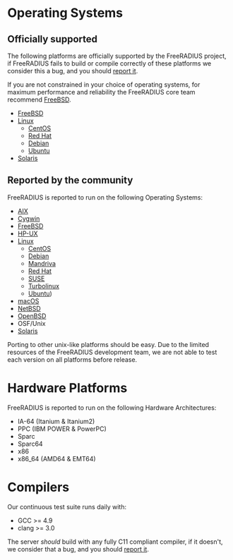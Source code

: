 # Operating Systems
## Officially supported
The following platforms are officially supported by the FreeRADIUS project, if FreeRADIUS fails to build or compile correctly of these platforms we consider this a bug, and you should [report it](http://bugs.freeradius.org).

If you are not constrained in your choice of operating systems, for maximum performance and reliability the FreeRADIUS core team recommend [FreeBSD](http://www.freebsd.org/).

* [FreeBSD](http://www.freebsd.org/)
* [Linux](http://www.kernel.org/)
  * [CentOS](http://www.centos.org/)
  * [Red Hat](http://www.redhat.com/)
  * [Debian](http://www.debian.org/)
  * [Ubuntu](http://www.ubuntu.com/)
* [Solaris](hhttp://www.oracle.com/technetwork/server-storage/solaris11/overview/index.html)

## Reported by the community
FreeRADIUS is reported to run on the following Operating Systems:
* [AIX](http://www.ibm.com/aix)
* [Cygwin](http://www.cygwin.com/)
* [FreeBSD](http://www.freebsd.org/)
* [HP-UX](http://www.hp.com/products1/unix/)
* [Linux](http://www.kernel.org/)
  * [CentOS](http://www.centos.org/)
  * [Debian](http://www.debian.org/)
  * [Mandriva](http://www.mandriva.com/)
  * [Red Hat](http://www.redhat.com/)
  * [SUSE](http://www.opensuse.org/)
  * [Turbolinux](http://www.turbolinux.com/)
  * [Ubuntu](http://www.ubuntu.com/))
* [macOS](http://www.apple.com/)
* [NetBSD](http://www.netbsd.org/)
* [OpenBSD](http://www.openbsd.org/)
* OSF/Unix
* [Solaris](hhttp://www.oracle.com/technetwork/server-storage/solaris11/overview/index.html)

Porting to other unix-like platforms should be easy. Due to the limited resources of the FreeRADIUS development team, we are not able to test each version on all platforms before release.

# Hardware Platforms

FreeRADIUS is reported to run on the following Hardware Architectures:
* IA-64 (Itanium & Itanium2)
* PPC (IBM POWER & PowerPC)
* Sparc
* Sparc64
* x86
* x86_64 (AMD64 & EMT64)

# Compilers
Our continuous test suite runs daily with:

* GCC >= 4.9
* clang >= 3.0

The server _should_ build with any fully C11 compliant compiler, if it doesn't, we consider that a bug, and you should [report it](http://bugs.freeradius.org).